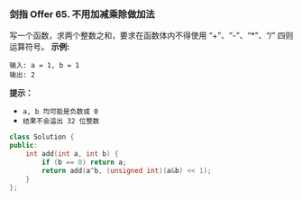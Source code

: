### 剑指 Offer 65. 不用加减乘除做加法
写一个函数，求两个整数之和，要求在函数体内不得使用 “+”、“-”、“*”、“/” 四则运算符号。
**示例:**
```
输入: a = 1, b = 1 
输出: 2
```
**提示：**
* `a, b 均可能是负数或 0`
* `结果不会溢出 32 位整数`

```cpp
class Solution {
public:
    int add(int a, int b) {
        if (b == 0) return a;
        return add(a^b, (unsigned int)(a&b) << 1);
    }
};
```
